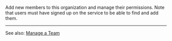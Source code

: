 Add new members to this organization and manage their permissions. Note that users must have signed up on the service to be able to find and add them.

---

See also: [Manage a Team](/organizations/manage-team)
